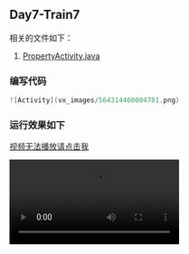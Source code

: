 ## Day7-Train7

相关的文件如下：
1. [PropertyActivity.java](app/src/main/java/fan/akua/day7/activities/PropertyActivity.java)

### 编写代码

```java
![Activity](vx_images/564314460004781.png)
```

### 运行效果如下

[视频无法播放请点击我](vx_images/Screen_recording_20240825_154309.mp4)

<div>
    <video src="vx_images/Screen_recording_20240825_154309.mp4"></video>
</div>

